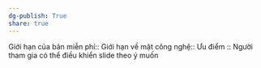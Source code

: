 ```yaml
---
dg-publish: True
share: true
---
```

Giới hạn của bản miễn phí:: 
Giới hạn về mặt công nghệ:: 
Ưu điểm :: Người tham gia có thể điều khiển slide theo ý muốn
